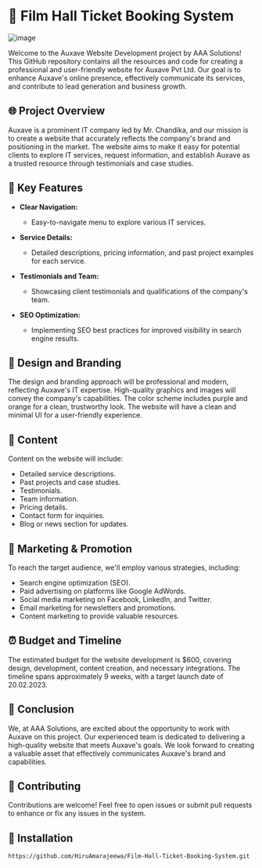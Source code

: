 # 🚀 Film Hall Ticket Booking System 

![image](https://github.com/HiruAmarajeewa/Film-Hall-Ticket-Booking-System/assets/142741031/495afe99-2094-4751-8ed5-63ef1fb191ee)


Welcome to the Auxave Website Development project by AAA Solutions! This GitHub repository contains all the resources and code for creating a professional and user-friendly website for Auxave Pvt Ltd. Our goal is to enhance Auxave's online presence, effectively communicate its services, and contribute to lead generation and business growth.

## 🌐 Project Overview

Auxave is a prominent IT company led by Mr. Chandika, and our mission is to create a website that accurately reflects the company's brand and positioning in the market. The website aims to make it easy for potential clients to explore IT services, request information, and establish Auxave as a trusted resource through testimonials and case studies.

## 🚀 Key Features

- **Clear Navigation:**
  - Easy-to-navigate menu to explore various IT services.
  
- **Service Details:**
  - Detailed descriptions, pricing information, and past project examples for each service.

- **Testimonials and Team:**
  - Showcasing client testimonials and qualifications of the company's team.

- **SEO Optimization:**
  - Implementing SEO best practices for improved visibility in search engine results.

## 🎨 Design and Branding

The design and branding approach will be professional and modern, reflecting Auxave's IT expertise. High-quality graphics and images will convey the company's capabilities. The color scheme includes purple and orange for a clean, trustworthy look. The website will have a clean and minimal UI for a user-friendly experience.

## 📝 Content

Content on the website will include:

- Detailed service descriptions.
- Past projects and case studies.
- Testimonials.
- Team information.
- Pricing details.
- Contact form for inquiries.
- Blog or news section for updates.

## 🚀 Marketing & Promotion

To reach the target audience, we'll employ various strategies, including:

- Search engine optimization (SEO).
- Paid advertising on platforms like Google AdWords.
- Social media marketing on Facebook, LinkedIn, and Twitter.
- Email marketing for newsletters and promotions.
- Content marketing to provide valuable resources.

## ⏰ Budget and Timeline

The estimated budget for the website development is $600, covering design, development, content creation, and necessary integrations. The timeline spans approximately 9 weeks, with a target launch date of 20.02.2023.

## 💼 Conclusion

We, at AAA Solutions, are excited about the opportunity to work with Auxave on this project. Our experienced team is dedicated to delivering a high-quality website that meets Auxave's goals. We look forward to creating a valuable asset that effectively communicates Auxave's brand and capabilities.

## 🤝 Contributing
Contributions are welcome! Feel free to open issues or submit pull requests to enhance or fix any issues in the system.
## 🚀 Installation

```bash
https://github.com/HiruAmarajeewa/Film-Hall-Ticket-Booking-System.git
```
